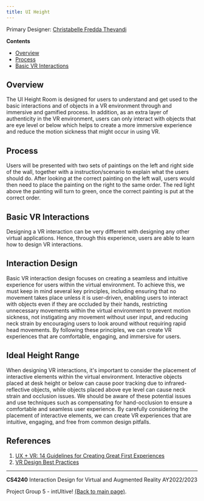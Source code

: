 ```yaml
---
title: UI Height
---
```



Primary Designer: [Christabelle Fredda Thevandi](https://github.com/ChristabelleFT)

**Contents**
- [Overview](#overview)
- [Process](#process)
- [Basic VR Interactions](#Basic-VR-interactions)

## Overview
The UI Height Room is designed for users to understand and get used to the basic interactions and of objects in a VR environment through and immersive and gamified process. In addition, as an extra layer of authenticity in the VR environment, users can only interact with objects that are eye level or below which helps to create a more immersive experience and reduce the motion sickness that might occur in using VR.

## Process
Users will be presented with two sets of paintings on the left and right side of the wall, together with a instruction/scenario to explain what the users should do. After looking at the correct painting on the left wall, users would then need to place the painting on the right to the same order. The red light above the painting will turn to green, once the correct painting is put at the correct order.

## Basic VR Interactions
Designing a VR interaction can be very different with designing any other virtual applications. Hence, through this experience, users are able to learn how to design VR interactions.

## Interaction Design
Basic VR interaction design focuses on creating a seamless and intuitive experience for users within the virtual environment. To achieve this, we must keep in mind several key principles, including ensuring that no movement takes place unless it is user-driven, enabling users to interact with objects even if they are occluded by their hands, restricting unnecessary movements within the virtual environment to prevent motion sickness, not instigating any movement without user input, and reducing neck strain by encouraging users to look around without requiring rapid head movements. By following these principles, we can create VR experiences that are comfortable, engaging, and immersive for users.

## Ideal Height Range
When designing VR interactions, it's important to consider the placement of interactive elements within the virtual environment. Interactive objects placed at desk height or below can cause poor tracking due to infrared-reflective objects, while objects placed above eye level can cause neck strain and occlusion issues. We should be aware of these potential issues and use techniques such as compensating for hand-occlusion to ensure a comfortable and seamless user experience. By carefully considering the placement of interactive elements, we can create VR experiences that are intuitive, engaging, and free from common design pitfalls.

## References
1. [UX + VR: 14 Guidelines for Creating Great First Experiences](https://medium.com/@oneStaci/https-medium-com-ux-vr-18-guidelines-51ef667c2c49)
2. [VR Design Best Practices](https://medium.com/@LeapMotion/vr-design-best-practices-bb889c2dc70)

---
**CS4240** Interaction Design for Virtual and Augmented Reality AY2022/2023
 
Project Group 5 - intUItive! [(Back to main page)](../README.md).